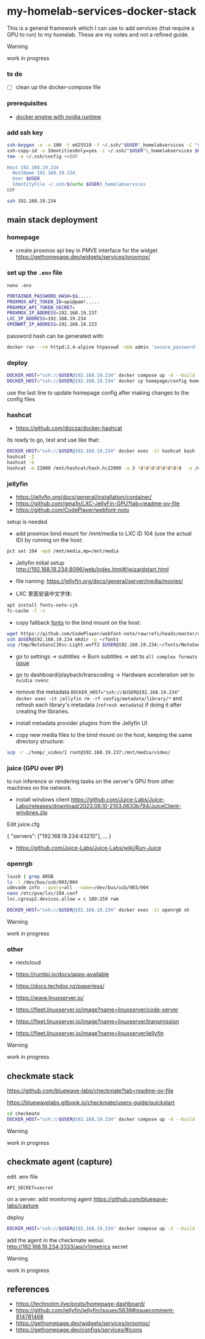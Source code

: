 # my-homelab-services-docker-stack

This is a general framework which I can use to add services (that require a GPU to run) to my homelab. These are my notes and not a refined guide.

> [!WARNING]
> work in progress

### to do

- [ ] clean up the docker-compose file

### prerequisites

- [docker engine with nvidia runtime](https://github.com/placebeyondtheclouds/gpu-home-server?tab=readme-ov-file#common-setup-for-all-lxcs)

### add ssh key

```bash
ssh-keygen -o -a 100 -t ed25519 -f ~/.ssh/"$USER"_homelabservices -C "$USER"@homelabservices
ssh-copy-id -o IdentitiesOnly=yes -i ~/.ssh/"$USER"\_homelabservices $USER@192.168.19.234
tee -a ~/.ssh/config <<EOF

Host 192.168.19.234
  HostName 192.168.19.234
  User $USER
  IdentityFile ~/.ssh/$(echo $USER)_homelabservices
EOF

ssh 192.168.19.234
```

## main stack deployment

### homepage

- create proxmox api key in PMVE interface for the widget https://gethomepage.dev/widgets/services/proxmox/

### set up the `.env` file

`nano .env`

```bash
PORTAINER_PASSWORD_HASH=$$.....
PROXMOX_API_TOKEN_ID=api@pam!.....
PROXMOX_API_TOKEN_SECRET=
PROXMOX_IP_ADDRESS=192.168.19.237
LXC_IP_ADDRESS=192.168.19.234
OPENWRT_IP_ADDRESS=192.168.19.223
```

password hash can be generated with:

```bash
docker run --rm httpd:2.4-alpine htpasswd -nbB admin 'secure_password' | cut -d ":" -f 2  | sed -e s/\\$/\\$\\$/g
```

### deploy

```bash
DOCKER_HOST="ssh://$USER@192.168.19.234" docker compose up -d --build --force-recreate
DOCKER_HOST="ssh://$USER@192.168.19.234" docker cp homepage/config homepage:/app
```

use the last line to update homepage config after making changes to the config files

### hashcat

- https://github.com/dizcza/docker-hashcat

its ready to go, test and use like that:

```bash
DOCKER_HOST="ssh://$USER@192.168.19.234" docker exec -it hashcat bash
hashcat -I
hashcat -b
hashcat -m 22000 /mnt/hashcat/hash.hc22000 -a 3 ?d?d?d?d?d?d?d?d  -o /mnt/hashcat/hashcat_output.txt
```

### jellyfin

- https://jellyfin.org/docs/general/installation/container/
- https://github.com/gma1n/LXC-JellyFin-GPU?tab=readme-ov-file
- https://github.com/CodePlayer/webfont-noto

setup is needed.

- add proxmox bind mount for /mnt/media to LXC ID 104 (use the actual ID) by running on the host:

```bash
pct set 104 -mp0 /mnt/media,mp=/mnt/media
```

- Jellyfin initial setup http://192.168.19.234:8096/web/index.html#/wizardstart.html

- file naming: https://jellyfin.org/docs/general/server/media/movies/

- LXC 里面安装中文字体:

```bash
apt install fonts-noto-cjk
fc-cache -f -v
```

- copy fallback [fonts](https://github.com/CodePlayer/webfont-noto/tree/master) to the bind mount on the host:

```bash
wget https://github.com/CodePlayer/webfont-noto/raw/refs/heads/master/dist/NotoSans/NotoSansCJKsc-hinted/subset/NotoSansCJKsc-hinted-standard/NotoSansCJKsc-Light.woff2 -O /tmp/NotoSansCJKsc-Light.woff2
ssh $USER@192.168.19.234 mkdir -p ~/fonts
scp /tmp/NotoSansCJKsc-Light.woff2 $USER@192.168.19.234:~/fonts/NotoSansCJKsc-Light.woff2
```

- go to settings -> subtitles -> Burn subtitles -> set to `all complex formats` [issue](https://github.com/jellyfin/jellyfin-web/issues/5198)

- go to dashboard/playback/transcoding -> Hardware acceleration set to `nvidia nvenc`

- remove the metadata `DOCKER_HOST="ssh://$USER@192.168.19.234" docker exec -it jellyfin rm -rf config/metadata/library/*` and refresh each library's metadata (`refresh metadata`) if doing it after creating the libraries.

- install metadata provider plugins from the Jellyfin UI

- copy new media files to the bind mount on the host, keeping the same directory structure:

```bash
scp -r ./temp/_video/1 root@192.168.19.237:/mnt/media/video/
```

### juice (GPU over IP)

to run inference or rendering tasks on the server's GPU from other machines on the network.

- install windows client https://github.com/Juice-Labs/Juice-Labs/releases/download/2023.08.10-2103.0633b794/JuiceClient-windows.zip

Edit juice.cfg

{
"servers": ["192.168.19.234:43210"],
...
}

- https://github.com/Juice-Labs/Juice-Labs/wiki/Run-Juice

### openrgb

```bash
lsusb | grep ARGB
ls -l /dev/bus/usb/003/004
udevadm info --query=all --name=/dev/bus/usb/003/004
nano /etc/pve/lxc/104.conf
lxc.cgroup2.devices.allow = c 189:259 rwm

```

```bash
DOCKER_HOST="ssh://$USER@192.168.19.234" docker exec -it openrgb sh
```

> [!WARNING]
> work in progress

### other

- nextcloud

- https://runtipi.io/docs/apps-available
- https://docs.techdox.nz/paperless/
- https://www.linuxserver.io/
- https://fleet.linuxserver.io/image?name=linuxserver/code-server
- https://fleet.linuxserver.io/image?name=linuxserver/transmission
- https://fleet.linuxserver.io/image?name=linuxserver/jellyfin

> [!WARNING]
> work in progress

## checkmate stack

https://github.com/bluewave-labs/checkmate?tab=readme-ov-file

https://bluewavelabs.gitbook.io/checkmate/users-guide/quickstart

```bash
cd checkmate
DOCKER_HOST="ssh://$USER@192.168.19.234" docker compose up -d --build --force-recreate
```

> [!WARNING]
> work in progress

## checkmate agent (capture)

edit .env file

```
API_SECRET=secret
```

on a server: add monitoring agent https://github.com/bluewave-labs/capture

deploy

```bash
DOCKER_HOST="ssh://$USER@192.168.19.234" docker compose up -d --build --force-recreate
```

add the agent in the checkmate webui:
http://192.168.19.234:3333/api/v1/metrics
secret

> [!WARNING]
> work in progress

## references

- https://technotim.live/posts/homepage-dashboard/
- https://github.com/jellyfin/jellyfin/issues/5636#issuecomment-814781468
- https://gethomepage.dev/widgets/services/proxmox/
- https://gethomepage.dev/configs/services/#icons

